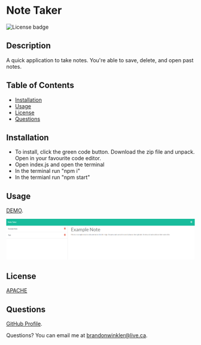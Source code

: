 
  # Note Taker

  ![License badge](https://img.shields.io/badge/license-Apache-blue)
  
  ## Description
  A quick application to take notes. You're able to save, delete, and open past notes.

  ## Table of Contents 
  
  - [Installation](#installation)
  - [Usage](#usage)
  - [License](#license)
  - [Questions](#questions)
  
  ## Installation
  - To install, click the green code button. Download the zip file and unpack. Open in your favourite code editor.
  - Open index.js and open the terminal
  - In the terminal run "npm i"
  - In the termianl run "npm start"

  ## Usage
  [DEMO](https://brandon-notetaker.herokuapp.com/).

  ![Screenshot](assets/images/screenshot.png)
  
  
  ## License
  [APACHE](https://www.apache.org/licenses/LICENSE-2.0.txt)
  
  ## Questions
  
  [GitHub Profile](https://github.com/bdubz93).
  
  Questions? You can email me at brandonwinkler@live.ca.
  